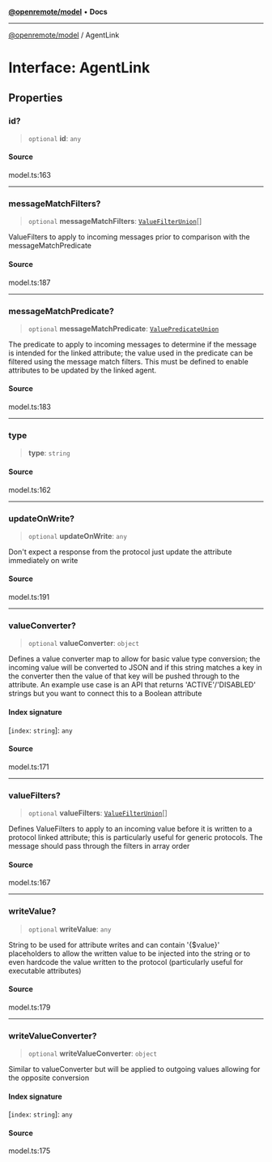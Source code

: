 [**@openremote/model**](../README.md) • **Docs**

***

[@openremote/model](../globals.md) / AgentLink

# Interface: AgentLink

## Properties

### id?

> `optional` **id**: `any`

#### Source

model.ts:163

***

### messageMatchFilters?

> `optional` **messageMatchFilters**: [`ValueFilterUnion`](../type-aliases/ValueFilterUnion.md)[]

ValueFilters to apply to incoming messages prior to comparison with the messageMatchPredicate

#### Source

model.ts:187

***

### messageMatchPredicate?

> `optional` **messageMatchPredicate**: [`ValuePredicateUnion`](../type-aliases/ValuePredicateUnion.md)

The predicate to apply to incoming messages to determine if the message is intended for the linked attribute; the value used in the predicate can be filtered using the message match filters. This must be defined to enable attributes to be updated by the linked agent.

#### Source

model.ts:183

***

### type

> **type**: `string`

#### Source

model.ts:162

***

### updateOnWrite?

> `optional` **updateOnWrite**: `any`

Don't expect a response from the protocol just update the attribute immediately on write

#### Source

model.ts:191

***

### valueConverter?

> `optional` **valueConverter**: `object`

Defines a value converter map to allow for basic value type conversion; the incoming value will be converted to JSON and if this string matches a key in the converter then the value of that key will be pushed through to the attribute. An example use case is an API that returns 'ACTIVE'/'DISABLED' strings but you want to connect this to a Boolean attribute

#### Index signature

 \[`index`: `string`\]: `any`

#### Source

model.ts:171

***

### valueFilters?

> `optional` **valueFilters**: [`ValueFilterUnion`](../type-aliases/ValueFilterUnion.md)[]

Defines ValueFilters to apply to an incoming value before it is written to a protocol linked attribute; this is particularly useful for generic protocols. The message should pass through the filters in array order

#### Source

model.ts:167

***

### writeValue?

> `optional` **writeValue**: `any`

String to be used for attribute writes and can contain '{$value}' placeholders to allow the written value to be injected into the string or to even hardcode the value written to the protocol (particularly useful for executable attributes)

#### Source

model.ts:179

***

### writeValueConverter?

> `optional` **writeValueConverter**: `object`

Similar to valueConverter but will be applied to outgoing values allowing for the opposite conversion

#### Index signature

 \[`index`: `string`\]: `any`

#### Source

model.ts:175
